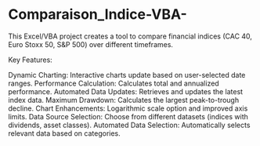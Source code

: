 # Comparaison_Indice-VBA-
This Excel/VBA project creates a tool to compare financial indices (CAC 40, Euro Stoxx 50, S&amp;P 500) over different timeframes.

Key Features:

Dynamic Charting: Interactive charts update based on user-selected date ranges.
Performance Calculation: Calculates total and annualized performance.
Automated Data Updates: Retrieves and updates the latest index data.
Maximum Drawdown: Calculates the largest peak-to-trough decline.
Chart Enhancements: Logarithmic scale option and improved axis limits.
Data Source Selection: Choose from different datasets (indices with dividends, asset classes).
Automated Data Selection: Automatically selects relevant data based on categories.
